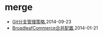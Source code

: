 # merge
* [Git分支管理策略](/2014/2014-09-23-git-branch-mangement),2014-09-23
* [BroadleafCommerce合并配置](/2014/2014-01-21-broadleafcommerce-merge-config),2014-01-21
